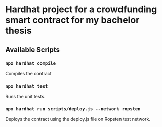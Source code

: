 # Hardhat project for a crowdfunding smart contract for my bachelor thesis

## Available Scripts

### `npx hardhat compile`

Compiles the contract

### `npx hardhat test`

Runs the unit tests.

### `npx hardhat run scripts/deploy.js --network ropsten`

Deploys the contract using the deploy.js file on Ropsten test network.
